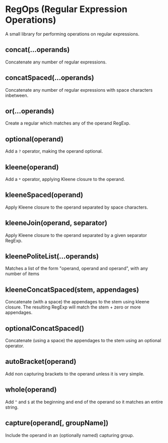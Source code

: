 # RegOps (Regular Expression Operations)
A small library for performing operations on regular expressions.

## concat(...operands)
Concatenate any number of regular expressions.

## concatSpaced(...operands)
Concatenate any number of regular expressions with space characters inbetween.

## or(...operands)
Create a regular which matches any of the operand RegExp.

## optional(operand)
Add a `?` operator, making the operand optional.

## kleene(operand)
Add a `*` operator, applying Kleene closure to the operand.


## kleeneSpaced(operand)
Apply Kleene closure to the operand separated by space characters.

## kleeneJoin(operand, separator)
Apply Kleene closure to the operand separated by a given separator RegExp.

## kleenePoliteList(...operands)
Matches a list of the form "operand, operand and operand", with any number of items

## kleeneConcatSpaced(stem, appendages)
Concatenate (with a space) the appendages to the stem using kleene closure. The resulting RegExp will match the stem + zero or more appendages.

## optionalConcatSpaced()
Concatenate (using a space) the appendages to the stem using an optional operator.

## autoBracket(operand)
Add non capturing brackets to the operand unless it is very simple.

## whole(operand)
Add `^` and `$` at the beginning and end of the operand so it matches an entire string.

## capture(operand[, groupName])
Include the operand in an (optionally named) capturing group.
